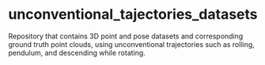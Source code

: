 # unconventional_tajectories_datasets
Repository that contains 3D point and pose datasets and corresponding ground truth point clouds, using unconventional trajectories such as rolling, pendulum, and descending while rotating.
